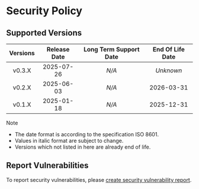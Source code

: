 # Security Policy

## Supported Versions

| **Versions** | **Release Date** | **Long Term Support Date** | **End Of Life Date** |
|:-:|:-:|:-:|:-:|
| v0.3.X | 2025-07-26 | *N/A* | *Unknown* |
| v0.2.X | 2025-06-03 | *N/A* | 2026-03-31 |
| v0.1.X | 2025-01-18 | *N/A* | 2025-12-31 |

> [!NOTE]
> - The date format is according to the specification ISO 8601.
> - Values in italic format are subject to change.
> - Versions which not listed in here are already end of life.

## Report Vulnerabilities

To report security vulnerabilities, please [create security vulnerability report](https://github.com/hugoalh/hugoalh/blob/main/guides/universal-contributing.md#create-security-vulnerability-report).
